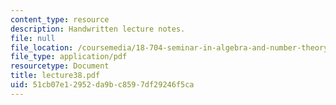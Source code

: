 ```yaml
---
content_type: resource
description: Handwritten lecture notes.
file: null
file_location: /coursemedia/18-704-seminar-in-algebra-and-number-theory-rational-points-on-elliptic-curves-fall-2004/51cb07e12952da9bc8597df29246f5ca_lecture38.pdf
file_type: application/pdf
resourcetype: Document
title: lecture38.pdf
uid: 51cb07e1-2952-da9b-c859-7df29246f5ca
---
```

